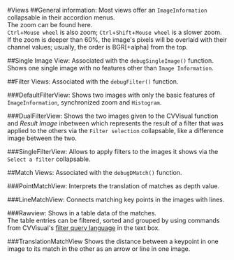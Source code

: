 #Views
##General information:
Most views offer an `ImageInformation` collapsable in their accordion menus.  
The zoom can be found here.  
`Ctrl`+`Mouse wheel` is also zoom; `Ctrl`+`Shift`+`Mouse wheel` is a slower zoom.  
If the zoom is deeper than 60%, the image's pixels will be overlaid with their channel values; usually, the order is BGR[+alpha] from the top.    
  
##Single Image View:
Associated with the `debugSingleImage()` function.  
Shows one single image with no features other than `Image Information`.  

##Filter Views:
Associated with the `debugFilter()` function.  

###DefaultFilterView:
Shows two images with only the basic features of `ImageInformation`, synchronized zoom and `Histogram`.  

###DualFilterView:
Shows the two images given to the CVVisual function and _Result Image_ inbetween 
which represents the result of a filter that was applied to the others via the `Filter selection` collapsable,
like a difference image between the two.  
  
###SingleFilterView:
Allows to apply filters to the images it shows via the `Select a filter` collapsable.  

##Match Views:
Associated with the `debugDMatch()` function.  

###PointMatchView: 
Interprets the translation of matches as depth value. 

###LineMatchView:
Connects matching key points in the images with lines.  

###Rawview:
Shows in a table data of the matches.  
The table entries can be filtered, sorted and grouped by using commands from CVVisual's [filter query language](filterquery-ref.html) in the text box.  

###TranslationMatchView
Shows the distance between a keypoint in one image to its match in the other as an arrow or line in one image.
